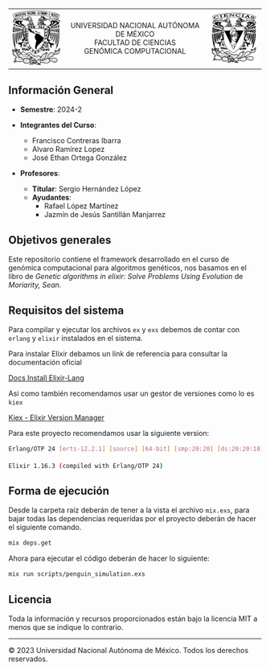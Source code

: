 <br>
<table>
  <tr>
    <td><img src="images/unam.png" alt="Logo Universidad" width="142"/></td>
    <td style="text-align: center;">
    UNIVERSIDAD NACIONAL AUTÓNOMA DE MÉXICO <br>
      FACULTAD DE CIENCIAS<br>
      GENÓMICA COMPUTACIONAL
    </td>
    <td><img src="images/ciencias.png" alt="Logo Universidad" width="142"></  <td style="text-align: center;">
  </tr>
</table>

## Información General

- **Semestre**: 2024-2
- **Integrantes del Curso**:

  - Francisco Contreras Ibarra
  - Alvaro Ramírez Lopez
  - José Ethan Ortega González
- **Profesores**:

  - **Titular**: Sergio Hernández López
  - **Ayudantes**:
    - Rafael López Martínez
    - Jazmín de Jesús Santillán Manjarrez

## Objetivos generales

Este repositorio contiene el framework desarrollado en el curso de genómica computacional para algoritmos genéticos, nos basamos en el libro de *Genetic algorithms in elixir: Solve Problems Using Evolution* de *Moriarity, Sean.*

## Requisitos del sistema

Para compilar y ejecutar los archivos `ex` y `exs` debemos de contar con `erlang` y `elixir` instalados en el sistema.

Para instalar Elixir debamos un link de referencia para consultar la documentación oficial

[Docs Install Elixir-Lang](https://elixir-lang.org/install.html)

Asi como también recomendamos usar un gestor de versiones como lo es `kiex `

[Kiex - Elixir Version Manager](https://github.com/taylor/kiex)

Para este proyecto recomendamos usar la siguiente version:

```bash
Erlang/OTP 24 [erts-12.2.1] [source] [64-bit] [smp:20:20] [ds:20:20:10] [async-threads:1] [jit]

Elixir 1.16.3 (compiled with Erlang/OTP 24)
```

## Forma de ejecución

Desde la carpeta raíz deberán de tener a la vista el archivo `mix.exs`, para bajar todas las dependencias requeridas por el proyecto deberán de hacer el siguiente comando.

```bash
mix deps.get
```

Ahora para ejecutar el código deberán de hacer lo siguiente:

```bash
mix run scripts/penguin_simulation.exs
```



## Licencia

Toda la información y recursos proporcionados están bajo la licencia MIT a menos que se indique lo contrario.

---

© 2023 Universidad Nacional Autónoma de México. Todos los derechos reservados.
